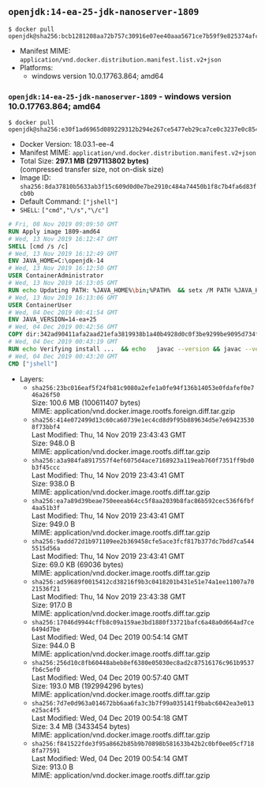 ## `openjdk:14-ea-25-jdk-nanoserver-1809`

```console
$ docker pull openjdk@sha256:bcb1281208aa72b757c30916e07ee40aaa5671ce7b59f9e825374afcf485f9c7
```

-	Manifest MIME: `application/vnd.docker.distribution.manifest.list.v2+json`
-	Platforms:
	-	windows version 10.0.17763.864; amd64

### `openjdk:14-ea-25-jdk-nanoserver-1809` - windows version 10.0.17763.864; amd64

```console
$ docker pull openjdk@sha256:e30f1ad6965d089229312b294e267ce5477eb29ca7ce0c3237e0c85454c39c63
```

-	Docker Version: 18.03.1-ee-4
-	Manifest MIME: `application/vnd.docker.distribution.manifest.v2+json`
-	Total Size: **297.1 MB (297113802 bytes)**  
	(compressed transfer size, not on-disk size)
-	Image ID: `sha256:8da37810b5633ab3f15c609d0d0e7be2910c484a74450b1f8c7b4fa6d83fcb0b`
-	Default Command: `["jshell"]`
-	`SHELL`: `["cmd","\/s","\/c"]`

```dockerfile
# Fri, 08 Nov 2019 09:09:50 GMT
RUN Apply image 1809-amd64
# Wed, 13 Nov 2019 16:12:47 GMT
SHELL [cmd /s /c]
# Wed, 13 Nov 2019 16:12:49 GMT
ENV JAVA_HOME=C:\openjdk-14
# Wed, 13 Nov 2019 16:12:50 GMT
USER ContainerAdministrator
# Wed, 13 Nov 2019 16:13:05 GMT
RUN echo Updating PATH: %JAVA_HOME%\bin;%PATH% 	&& setx /M PATH %JAVA_HOME%\bin;%PATH%
# Wed, 13 Nov 2019 16:13:06 GMT
USER ContainerUser
# Wed, 04 Dec 2019 00:41:54 GMT
ENV JAVA_VERSION=14-ea+25
# Wed, 04 Dec 2019 00:42:56 GMT
COPY dir:342ad90411afa2aad21efa3819938b1a40b4928d0c0f3be9299be9095d734fda in C:\openjdk-14 
# Wed, 04 Dec 2019 00:43:19 GMT
RUN echo Verifying install ... 	&& echo   javac --version && javac --version 	&& echo   java --version && java --version
# Wed, 04 Dec 2019 00:43:20 GMT
CMD ["jshell"]
```

-	Layers:
	-	`sha256:23bc016eaf5f24fb81c9080a2efe1a0fe94f136b14053e0fdafef0e746a26f50`  
		Size: 100.6 MB (100611407 bytes)  
		MIME: application/vnd.docker.image.rootfs.foreign.diff.tar.gzip
	-	`sha256:414e072499d13c60ca60739e1ec4cd8d9f95b889634d5e7e694235308f73bbf4`  
		Last Modified: Thu, 14 Nov 2019 23:43:43 GMT  
		Size: 948.0 B  
		MIME: application/vnd.docker.image.rootfs.diff.tar.gzip
	-	`sha256:a3a984fa8917557f4ef6075d4ace7168923a119eab760f7351ff9bd0b3f45ccc`  
		Last Modified: Thu, 14 Nov 2019 23:43:41 GMT  
		Size: 938.0 B  
		MIME: application/vnd.docker.image.rootfs.diff.tar.gzip
	-	`sha256:ea7a89d39beae750eeeab64cc5f8aa2039b8fac86b592cec536f6fbf4aa51b3f`  
		Last Modified: Thu, 14 Nov 2019 23:43:41 GMT  
		Size: 949.0 B  
		MIME: application/vnd.docker.image.rootfs.diff.tar.gzip
	-	`sha256:9addd72d1b971109ee2b369458cfe5ace3fcf817b377dc7bdd7ca5445515d56a`  
		Last Modified: Thu, 14 Nov 2019 23:43:41 GMT  
		Size: 69.0 KB (69036 bytes)  
		MIME: application/vnd.docker.image.rootfs.diff.tar.gzip
	-	`sha256:ad59689f0015412cd38216f9b3c0418201b431e51e74a1ee11007a7021536f21`  
		Last Modified: Thu, 14 Nov 2019 23:43:38 GMT  
		Size: 917.0 B  
		MIME: application/vnd.docker.image.rootfs.diff.tar.gzip
	-	`sha256:17046d9944cffb8c09a159ae3bd1880f33721bafc6a48a0d664ad7ce6494d7be`  
		Last Modified: Wed, 04 Dec 2019 00:54:14 GMT  
		Size: 944.0 B  
		MIME: application/vnd.docker.image.rootfs.diff.tar.gzip
	-	`sha256:256d10c8fb60448abeb8ef6380e05030ec8ad2c87516176c961b9537fb6c5ef0`  
		Last Modified: Wed, 04 Dec 2019 00:57:40 GMT  
		Size: 193.0 MB (192994296 bytes)  
		MIME: application/vnd.docker.image.rootfs.diff.tar.gzip
	-	`sha256:7d7e0d963a014672bb6aa6fa3c3b7f99a035141f9babc6042ea3e013e25ac4f5`  
		Last Modified: Wed, 04 Dec 2019 00:54:18 GMT  
		Size: 3.4 MB (3433454 bytes)  
		MIME: application/vnd.docker.image.rootfs.diff.tar.gzip
	-	`sha256:f841522fde3f95a8662b85b9b70898b581633b42b2c0bf0ee05cf7188fa77591`  
		Last Modified: Wed, 04 Dec 2019 00:54:14 GMT  
		Size: 913.0 B  
		MIME: application/vnd.docker.image.rootfs.diff.tar.gzip
